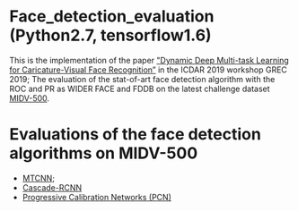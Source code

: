 # Face_detection_evaluation (Python2.7, tensorflow1.6)
This is the implementation of the paper ["Dynamic Deep Multi-task Learning for Caricature-Visual Face Recognition”](https://arxiv.org/pdf/1911.03567.pdf) in the ICDAR 2019 workshop GREC 2019; The evaluation of the stat-of-art face detection algorithm with the ROC and PR as WIDER FACE and FDDB on the latest challenge dataset [MIDV-500](https://arxiv.org/ftp/arxiv/papers/1807/1807.05786.pdf).
# Evaluations of the face detection algorithms on MIDV-500
- [MTCNN](https://kpzhang93.github.io/MTCNN_face_detection_alignment/paper/spl.pdf);
- [Cascade-RCNN](https://arxiv.org/pdf/1712.00726.pdf) 
- [Progressive Calibration Networks (PCN)](https://arxiv.org/pdf/1804.06039.pdf)
